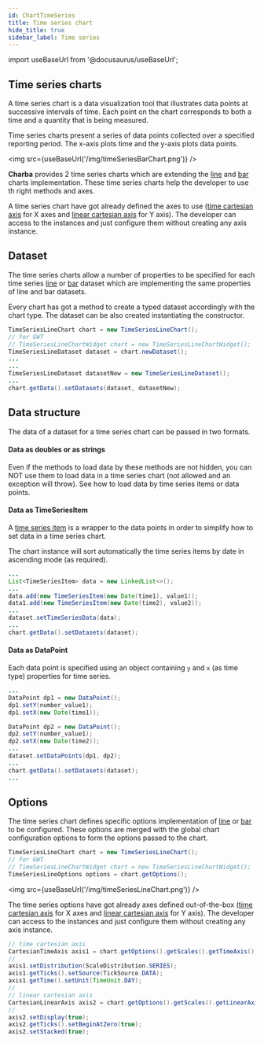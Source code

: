 ```yaml
---
id: ChartTimeSeries
title: Time series chart
hide_title: true
sidebar_label: Time series
---
```

import useBaseUrl from '@docusaurus/useBaseUrl';

## Time series charts

A time series chart is a data visualization tool that illustrates data points at successive intervals of time. Each point on the chart corresponds to both a time and a quantity that is being measured.

Time series charts present a series of data points collected over a specified reporting period. The x-axis plots time and the y-axis plots data points.

<img src={useBaseUrl('/img/timeSeriesBarChart.png')} />

**Charba** provides 2 time series charts which are extending the [line](ChartLine) and [bar](ChartBar) charts implementation. These time series charts help the developer to use th right methods and axes. 

A time series chart have got already defined the axes to use ([time cartesian axis](CartesianTimeAxes) for X axes and [linear cartesian axis](CartesianLinearAxes) for Y axis). The developer can access to the instances and just configure them without creating any axis instance.

## Dataset

The time series charts allow a number of properties to be specified for each time series [line](http://www.pepstock.org/Charba/3.3/org/pepstock/charba/client/data/TimeSeriesLineDataset.html) or [bar](http://www.pepstock.org/Charba/3.3/org/pepstock/charba/client/data/TimeSeriesBarDataset.html) dataset which are implementing the same properties of line and bar datasets. 

Every chart has got a method to create a typed dataset accordingly with the chart type. The dataset can be also created instantiating the constructor.

```java
TimeSeriesLineChart chart = new TimeSeriesLineChart();
// for GWT
// TimeSeriesLineChartWidget chart = new TimeSeriesLineChartWidget();
TimeSeriesLineDataset dataset = chart.newDataset();
...
...
TimeSeriesLineDataset datasetNew = new TimeSeriesLineDataset();
...
chart.getData().setDatasets(dataset, datasetNew);
```

## Data structure

The data of a dataset for a time series chart can be passed in two formats.

#### Data as doubles or as strings

Even if the methods to load data by these methods are not hidden, you can NOT use them to load data in a time series chart (not allowed and an exception will throw). See how to load data by time series items or data points. 

#### Data as TimeSeriesItem

A [time series item](http://www.pepstock.org/Charba/3.3/org/pepstock/charba/client/data/TimeSeriesItem.html) is a wrapper to the data points in order to simplify how to set data in a time series chart.

The chart instance will sort automatically the time series items by date in ascending mode (as required).

```java
...
List<TimeSeriesItem> data = new LinkedList<>();
...
data.add(new TimeSeriesItem(new Date(time1), value1));
data1.add(new TimeSeriesItem(new Date(time2), value2));
...
dataset.setTimeSeriesData(data);
...
chart.getData().setDatasets(dataset);
```


#### Data as DataPoint

Each data point is specified using an object containing `y` and `x` (as time type) properties for time series.

```java
...
DataPoint dp1 = new DataPoint();
dp1.setY(number_value1);
dp1.setX(new Date(time1));

DataPoint dp2 = new DataPoint();
dp2.setY(number_value1);
dp2.setX(new Date(time2));
...
dataset.setDataPoints(dp1, dp2);
...
chart.getData().setDatasets(dataset);
...
```

## Options

The time series chart defines specific options implementation of [line](http://www.pepstock.org/Charba/3.3/org/pepstock/charba/client/configuration/TimeSeriesLineOptions.html) or [bar](http://www.pepstock.org/Charba/3.3/org/pepstock/charba/client/configuration/TimeSeriesBarOptions.html) to be configured. These options are merged with the global chart configuration options to form the options passed to the chart.

```java
TimeSeriesLineChart chart = new TimeSeriesLineChart();
// for GWT
// TimeSeriesLineChartWidget chart = new TimeSeriesLineChartWidget();
TimeSeriesLineOptions options = chart.getOptions();
```

<img src={useBaseUrl('/img/timeSeriesLineChart.png')} />

The time series options have got already axes defined out-of-the-box ([time cartesian axis](CartesianTimeAxes) for X axes and [linear cartesian axis](CartesianLinearAxes) for Y axis). The developer can access to the instances and just configure them without creating any axis instance.

```java
// time cartesian axis
CartesianTimeAxis axis1 = chart.getOptions().getScales().getTimeAxis();
//
axis1.setDistribution(ScaleDistribution.SERIES);
axis1.getTicks().setSource(TickSource.DATA);
axis1.getTime().setUnit(TimeUnit.DAY);
//
// linear cartesian axis		
CartesianLinearAxis axis2 = chart.getOptions().getScales().getLinearAxis();
//
axis2.setDisplay(true);
axis2.getTicks().setBeginAtZero(true);
axis2.setStacked(true);
```
